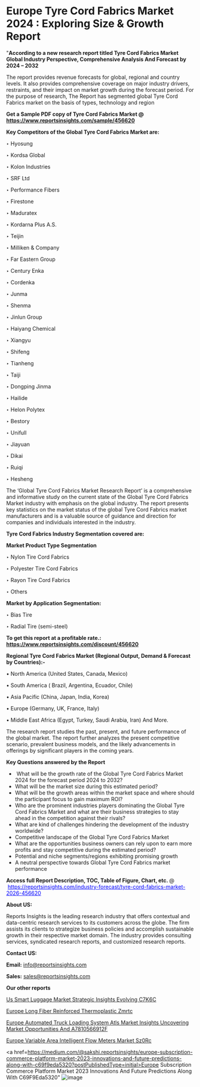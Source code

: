 # Europe Tyre Cord Fabrics Market 2024 : Exploring Size & Growth Report

"<strong>According to a new research report titled Tyre Cord Fabrics Market Global Industry Perspective, Comprehensive Analysis And Forecast by 2024 – 2032</strong>

The report provides revenue forecasts for global, regional and country levels. It also provides comprehensive coverage on major industry drivers, restraints, and their impact on market growth during the forecast period. For the purpose of research, The Report has segmented global Tyre Cord Fabrics market on the basis of types, technology and region

<strong>Get a Sample PDF copy of Tyre Cord Fabrics Market </strong><strong>@<a href=https://www.reportsinsights.com/sample/456620 style=color:#0000ff;> https://www.reportsinsights.com/sample/456620</a></strong></font>

<strong>Key Competitors of the Global Tyre Cord Fabrics Market are:</strong>

‣ Hyosung

‣ Kordsa Global

‣ Kolon Industries

‣ SRF Ltd

‣ Performance Fibers

‣ Firestone

‣ Maduratex

‣ Kordarna Plus A.S.

‣ Teijin

‣ Milliken & Company

‣ Far Eastern Group

‣ Century Enka

‣ Cordenka

‣ Junma

‣ Shenma

‣ Jinlun Group

‣ Haiyang Chemical

‣ Xiangyu

‣ Shifeng

‣ Tianheng

‣ Taiji

‣ Dongping Jinma

‣ Hailide

‣ Helon Polytex

‣ Bestory

‣ Unifull

‣ Jiayuan

‣ Dikai

‣ Ruiqi

‣ Hesheng

The ‘Global Tyre Cord Fabrics Market Research Report’ is a comprehensive and informative study on the current state of the Global Tyre Cord Fabrics Market industry with emphasis on the global industry. The report presents key statistics on the market status of the global Tyre Cord Fabrics market manufacturers and is a valuable source of guidance and direction for companies and individuals interested in the industry.

<strong>Tyre Cord Fabrics Industry Segmentation covered are:</strong>

<strong>Market Product Type Segmentation</strong>

‣ Nylon Tire Cord Fabrics

‣ Polyester Tire Cord Fabrics

‣ Rayon Tire Cord Fabrics

‣ Others

<strong>Market by Application Segmentation:</strong>

‣ Bias Tire

‣ Radial Tire (semi-steel)

<strong>To get this report at a profitable rate.: <a href=https://www.reportsinsights.com/discount/456620 style=color:#0000ff;>https://www.reportsinsights.com/discount/456620</a></strong></font>

<strong>Regional Tyre Cord Fabrics Market (Regional Output, Demand &amp; Forecast by Countries):-</strong>

• North America (United States, Canada, Mexico)

• South America ( Brazil, Argentina, Ecuador, Chile)

• Asia Pacific (China, Japan, India, Korea)

• Europe (Germany, UK, France, Italy)

• Middle East Africa (Egypt, Turkey, Saudi Arabia, Iran) And More.

The research report studies the past, present, and future performance of the global market. The report further analyzes the present competitive scenario, prevalent business models, and the likely advancements in offerings by significant players in the coming years.

<strong>Key Questions answered by the Report</strong>
<ul>
  <li> What will be the growth rate of the Global Tyre Cord Fabrics Market 2024 for the forecast period 2024 to 2032?</li>
  <li>What will be the market size during this estimated period?</li>
  <li>What will be the growth areas within the market space and where should the participant focus to gain maximum ROI?</li>
  <li>Who are the prominent industries players dominating the Global Tyre Cord Fabrics Market and what are their business strategies to stay ahead in the competition against their rivals?</li>
  <li>What are kind of challenges hindering the development of the industry worldwide?</li>
  <li>Competitive landscape of the Global Tyre Cord Fabrics Market</li>
  <li>What are the opportunities business owners can rely upon to earn more profits and stay competitive during the estimated period?</li>
  <li>Potential and niche segments/regions exhibiting promising growth</li>
  <li>A neutral perspective towards Global Tyre Cord Fabrics market performance</li>
</ul>
<strong>Access full Report Description, TOC, Table of Figure, Chart, etc. </strong>@  <a href=https://reportsinsights.com/industry-forecast/tyre-cord-fabrics-market-2026-456620 style=color:#0000ff;>https://reportsinsights.com/industry-forecast/tyre-cord-fabrics-market-2026-456620</a></font>

<strong><strong>About US</strong>:</strong>

Reports Insights is the leading research industry that offers contextual and data-centric research services to its customers across the globe. The firm assists its clients to strategize business policies and accomplish sustainable growth in their respective market domain. The industry provides consulting services, syndicated research reports, and customized research reports.

<strong>Contact US:</strong>

<p class=""""><b>Email:</b> <a href=mailto:info@reportsinsights.com>info@reportsinsights.com</a></p>
<p class=""""><b>Sales:</b> <a href=mailto:sales@reportsinsights.com>sales@reportsinsights.com</a></p>

<strong>Our other reports</strong>

<a href=https://www.linkedin.com/pulse/us-smart-luggage-market-strategic-insights-evolving-c7k6c/>Us Smart Luggage Market Strategic Insights Evolving C7K6C</a>

<a href=https://www.linkedin.com/pulse/europe-long-fiber-reinforced-thermoplastic-zmrtc/>Europe Long Fiber Reinforced Thermoplastic Zmrtc</a>

<a href=https://medium.com/@khalunansh/europe-automated-truck-loading-system-atls-market-insights-uncovering-market-opportunities-and-a7810566912f>Europe Automated Truck Loading System Atls Market Insights Uncovering Market Opportunities And A7810566912F</a>

<a href=https://www.linkedin.com/pulse/europe-variable-area-intelligent-flow-meters-market-sz0rc/>Europe Variable Area Intelligent Flow Meters Market Sz0Rc</a>

<a href=https://medium.com/@sakshi.reportsinsights/europe-subscription-commerce-platform-market-2023-innovations-and-future-predictions-along-with-c69f9eda5320?postPublishedType=initial>Europe Subscription Commerce Platform Market 2023 Innovations And Future Predictions Along With C69F9Eda5320</a>"
![image](https://github.com/Jaayaachit/RIResearch/assets/158452289/6c054bff-0e64-456e-8d03-5642f7fcb9c7)
